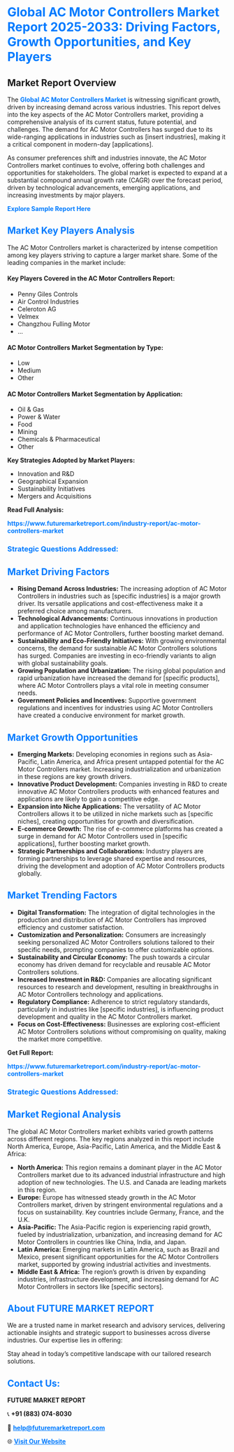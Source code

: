 <h1 style="color: #007BFF;">Global AC Motor Controllers Market Report 2025-2033: Driving Factors, Growth Opportunities, and Key Players</h1>

<section id="overview">
<h2>Market Report Overview</h2>
<p>The <a href="https://www.futuremarketreport.com/industry-report/ac-motor-controllers-market" style="color: #007BFF; text-decoration: none;"><strong>Global AC Motor Controllers Market</strong></a> is witnessing significant growth, driven by increasing demand across various industries. This report delves into the key aspects of the AC Motor Controllers market, providing a comprehensive analysis of its current status, future potential, and challenges. The demand for AC Motor Controllers has surged due to its wide-ranging applications in industries such as [insert industries], making it a critical component in modern-day [applications].</p>
<p>As consumer preferences shift and industries innovate, the AC Motor Controllers market continues to evolve, offering both challenges and opportunities for stakeholders. The global market is expected to expand at a substantial compound annual growth rate (CAGR) over the forecast period, driven by technological advancements, emerging applications, and increasing investments by major players.</p>
</section>

<section id="overview">
<p><a href="https://www.futuremarketreport.com/request-sample/reportId=105596" style="color: #007BFF; text-decoration: none;"><strong>Explore Sample Report Here</strong></a></p>
</section>

<section id="key-players">
<h2 style="color: #007BFF;">Market Key Players Analysis</h2>
<p>The AC Motor Controllers market is characterized by intense competition among key players striving to capture a larger market share. Some of the leading companies in the market include:</p>
<h4>Key Players Covered in the AC Motor Controllers Report:</h4>
<ul><li>Penny Giles Controls</li><li>Air Control Industries</li><li>Celeroton AG</li><li>Velmex</li><li>Changzhou Fulling Motor</li><li>...</li></ul>
<h4>AC Motor Controllers Market Segmentation by Type:</h4>
<ul><li>Low</li><li>Medium</li><li>Other</li></ul>

<h4>AC Motor Controllers Market Segmentation by Application:</h4>
<ul><li>Oil &amp; Gas</li><li>Power &amp; Water</li><li>Food</li><li>Mining</li><li>Chemicals &amp; Pharmaceutical</li><li>Other</li></ul>
<p><strong>Key Strategies Adopted by Market Players:</strong></p>
<ul>
<li>Innovation and R&D</li>
<li>Geographical Expansion</li>
<li>Sustainability Initiatives</li>
<li>Mergers and Acquisitions</li>
</ul>
</section>

<section>
<p><strong>Read Full Analysis: </strong></p><a href="https://www.futuremarketreport.com/industry-report/ac-motor-controllers-market" style="color: #007BFF; text-decoration: none;"><strong>https://www.futuremarketreport.com/industry-report/ac-motor-controllers-market</strong></a>
<h3 style="color: #007BFF;">Strategic Questions Addressed:</h3>
</section>

<section id="driving-factors">
<h2 style="color: #007BFF;">Market Driving Factors</h2>
<ul>
<li><strong>Rising Demand Across Industries:</strong> The increasing adoption of AC Motor Controllers in industries such as [specific industries] is a major growth driver. Its versatile applications and cost-effectiveness make it a preferred choice among manufacturers.</li>
<li><strong>Technological Advancements:</strong> Continuous innovations in production and application technologies have enhanced the efficiency and performance of AC Motor Controllers, further boosting market demand.</li>
<li><strong>Sustainability and Eco-Friendly Initiatives:</strong> With growing environmental concerns, the demand for sustainable AC Motor Controllers solutions has surged. Companies are investing in eco-friendly variants to align with global sustainability goals.</li>
<li><strong>Growing Population and Urbanization:</strong> The rising global population and rapid urbanization have increased the demand for [specific products], where AC Motor Controllers plays a vital role in meeting consumer needs.</li>
<li><strong>Government Policies and Incentives:</strong> Supportive government regulations and incentives for industries using AC Motor Controllers have created a conducive environment for market growth.</li>
</ul>
</section>

<section id="growth-opportunities">
<h2 style="color: #007BFF;">Market Growth Opportunities</h2>
<ul>
<li><strong>Emerging Markets:</strong> Developing economies in regions such as Asia-Pacific, Latin America, and Africa present untapped potential for the AC Motor Controllers market. Increasing industrialization and urbanization in these regions are key growth drivers.</li>
<li><strong>Innovative Product Development:</strong> Companies investing in R&D to create innovative AC Motor Controllers products with enhanced features and applications are likely to gain a competitive edge.</li>
<li><strong>Expansion into Niche Applications:</strong> The versatility of AC Motor Controllers allows it to be utilized in niche markets such as [specific niches], creating opportunities for growth and diversification.</li>
<li><strong>E-commerce Growth:</strong> The rise of e-commerce platforms has created a surge in demand for AC Motor Controllers used in [specific applications], further boosting market growth.</li>
<li><strong>Strategic Partnerships and Collaborations:</strong> Industry players are forming partnerships to leverage shared expertise and resources, driving the development and adoption of AC Motor Controllers products globally.</li>
</ul>
</section>

<section id="trending-factors">
<h2 style="color: #007BFF;">Market Trending Factors</h2>
<ul>
<li><strong>Digital Transformation:</strong> The integration of digital technologies in the production and distribution of AC Motor Controllers has improved efficiency and customer satisfaction.</li>
<li><strong>Customization and Personalization:</strong> Consumers are increasingly seeking personalized AC Motor Controllers solutions tailored to their specific needs, prompting companies to offer customizable options.</li>
<li><strong>Sustainability and Circular Economy:</strong> The push towards a circular economy has driven demand for recyclable and reusable AC Motor Controllers solutions.</li>
<li><strong>Increased Investment in R&D:</strong> Companies are allocating significant resources to research and development, resulting in breakthroughs in AC Motor Controllers technology and applications.</li>
<li><strong>Regulatory Compliance:</strong> Adherence to strict regulatory standards, particularly in industries like [specific industries], is influencing product development and quality in the AC Motor Controllers market.</li>
<li><strong>Focus on Cost-Effectiveness:</strong> Businesses are exploring cost-efficient AC Motor Controllers solutions without compromising on quality, making the market more competitive.</li>
</ul>
</section>

<section>
<p><strong>Get Full Report: </strong></p><a href="https://www.futuremarketreport.com/industry-report/ac-motor-controllers-market" style="color: #007BFF; text-decoration: none;"><strong>https://www.futuremarketreport.com/industry-report/ac-motor-controllers-market</strong></a>
<h3 style="color: #007BFF;">Strategic Questions Addressed:</h3>
</section>


<section id="regional-analysis">
<h2 style="color: #007BFF;">Market Regional Analysis</h2>
<p>The global AC Motor Controllers market exhibits varied growth patterns across different regions. The key regions analyzed in this report include North America, Europe, Asia-Pacific, Latin America, and the Middle East & Africa:</p>
<ul>
<li><strong>North America:</strong> This region remains a dominant player in the AC Motor Controllers market due to its advanced industrial infrastructure and high adoption of new technologies. The U.S. and Canada are leading markets in this region.</li>
<li><strong>Europe:</strong> Europe has witnessed steady growth in the AC Motor Controllers market, driven by stringent environmental regulations and a focus on sustainability. Key countries include Germany, France, and the U.K.</li>
<li><strong>Asia-Pacific:</strong> The Asia-Pacific region is experiencing rapid growth, fueled by industrialization, urbanization, and increasing demand for AC Motor Controllers in countries like China, India, and Japan.</li>
<li><strong>Latin America:</strong> Emerging markets in Latin America, such as Brazil and Mexico, present significant opportunities for the AC Motor Controllers market, supported by growing industrial activities and investments.</li>
<li><strong>Middle East & Africa:</strong> The region’s growth is driven by expanding industries, infrastructure development, and increasing demand for AC Motor Controllers in sectors like [specific sectors].</li>
</ul>
</section>

<footer>
<h2 style="color: #007BFF;">About FUTURE MARKET REPORT</h2>
<p>We are a trusted name in market research and advisory services, delivering actionable insights and strategic support to businesses across diverse industries. Our expertise lies in offering:</p>

<p>Stay ahead in today’s competitive landscape with our tailored research solutions.</p>

<h2 style="color: #007BFF;">Contact Us:</h2>
<p><strong>FUTURE MARKET REPORT</strong></p>
<p>📞 <strong>+91 (883) 074-8030</strong></p>
<p>📧 <strong><a href="mailto:help@futuremarketreport.com" style="color: #007BFF;">help@futuremarketreport.com</a></strong></p>
<p>🌐 <strong><a href="https://www.futuremarketreport.com/" style="color: #007BFF;">Visit Our Website</a></strong></p>
</footer>
